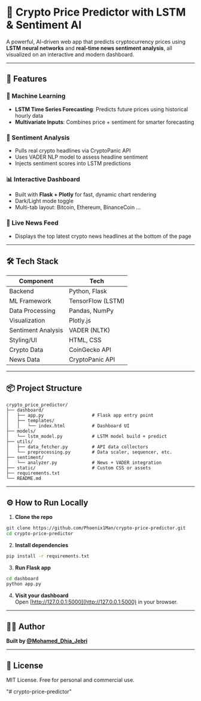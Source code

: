# 🚀 Crypto Price Predictor with LSTM & Sentiment AI


A powerful, AI-driven web app that predicts cryptocurrency prices using **LSTM neural networks** and **real-time news sentiment analysis**, all visualized on an interactive and modern dashboard.

---

## 📌 Features

### 🧠 Machine Learning
- **LSTM Time Series Forecasting**: Predicts future prices using historical hourly data
- **Multivariate Inputs**: Combines price + sentiment for smarter forecasting

### 💬 Sentiment Analysis
- Pulls real crypto headlines via CryptoPanic API
- Uses VADER NLP model to assess headline sentiment
- Injects sentiment scores into LSTM predictions

### 📊 Interactive Dashboard
- Built with **Flask + Plotly** for fast, dynamic chart rendering
- Dark/Light mode toggle
- Multi-tab layout: Bitcoin, Ethereum, BinanceCoin ...


### 📰 Live News Feed
- Displays the top latest crypto news headlines at the bottom of the page

---

## 🛠 Tech Stack

| Component          | Tech             |
|-------------------|------------------|
| Backend            | Python, Flask    |
| ML Framework       | TensorFlow (LSTM)|
| Data Processing    | Pandas, NumPy    |
| Visualization      | Plotly.js        |
| Sentiment Analysis | VADER (NLTK)     |
| Styling/UI         | HTML, CSS        |
| Crypto Data        | CoinGecko API    |
| News Data          | CryptoPanic API  |

---

## 📦 Project Structure

```
crypto_price_predictor/
├── dashboard/
│   ├── app.py                  # Flask app entry point
│   ├── templates/
│   │   └── index.html          # Dashboard UI
├── models/
│   └── lstm_model.py           # LSTM model build + predict
├── utils/
│   ├── data_fetcher.py         # API data collectors
│   └── preprocessing.py        # Data scaler, sequencer, etc.
├── sentiment/
│   └── analyzer.py             # News + VADER integration
├── static/                     # Custom CSS or assets
├── requirements.txt
└── README.md
```

---

## ⚙️ How to Run Locally

1. **Clone the repo**
```bash
git clone https://github.com/Phoenix1Man/crypto-price-predictor.git
cd crypto-price-predictor
```

2. **Install dependencies**
```bash
pip install -r requirements.txt
```

3. **Run Flask app**
```bash
cd dashboard
python app.py
```

4. **Visit your dashboard**  
Open [http://127.0.0.1:5000](http://127.0.0.1:5000) in your browser.

---


## 👨‍💻 Author
**Built by [@Mohamed_Dhia_Jebri](https://github.com/Phoenix1Man)**

---

## 📜 License
MIT License. Free for personal and commercial use.

"# crypto-price-predictor" 
